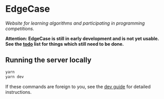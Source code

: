 # EdgeCase

_Website for learning algorithms and participating in programming competitions._

**Attention: EdgeCase is still in early development and is not yet usable. See the [todo](docs/todo.md) list for things which still need to be done.**

## Running the server locally

```sh
yarn
yarn dev
```

If these commands are foreign to you, see the [dev guide](docs/dev.md) for detailed instructions.

